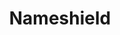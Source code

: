 ---
blog: https://blog.nameshield.com/
facebook: https://facebook.com/Nameshield-Group-1430571003866368/timeline
linkedin: https://linkedin.com/company/nameshield-group
logohandle: nameshield
sort: nameshield
title: Nameshield
twitter: https://x.com/nameshield
website: https://www.nameshield.com/
youtube: https://youtube.com/channel/UCZs0ghnUf1S5sUaSA8Mckyw
---